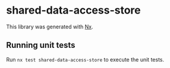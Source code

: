 # shared-data-access-store

This library was generated with [Nx](https://nx.dev).

## Running unit tests

Run `nx test shared-data-access-store` to execute the unit tests.

